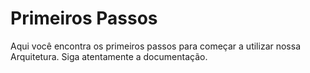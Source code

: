 # Primeiros Passos
Aqui você encontra os primeiros passos para começar a utilizar nossa Arquitetura. Siga atentamente a documentação.

